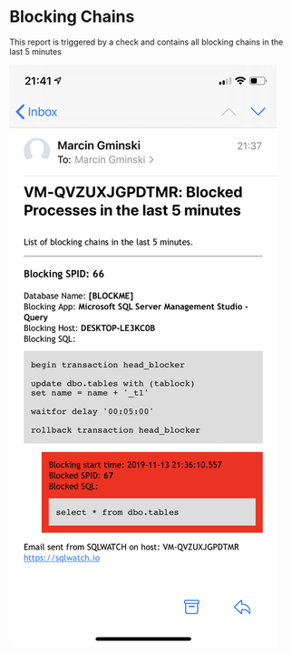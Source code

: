 # Blocking Chains

This report is triggered by a check and contains all blocking chains in the last 5 minutes

![](../../../.gitbook/assets/image%20%2846%29.png)

